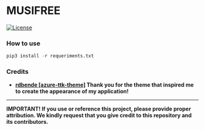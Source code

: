 # MUSIFREE

[![License](https://img.shields.io/badge/License-MIT-brightgreen)](https://raw.githubusercontent.com/JoaoATP/project-pes/main/LICENSE)

### How to use

```py
pip3 install -r requeriments.txt
```

### Credits

- **[rdbende [azure-ttk-theme]](https://github.com/rdbende/Azure-ttk-theme) Thank you for the theme that inspired me to create the appearance of my application!**

---

**IMPORTANT! If you use or reference this project, please provide proper attribution. We kindly request that you give credit to this repository and its contributors.**
